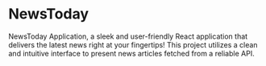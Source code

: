 # NewsToday
NewsToday Application, a sleek and user-friendly React application that delivers the latest news right at your fingertips! This project utilizes a clean and intuitive interface to present news articles fetched from a reliable API.
